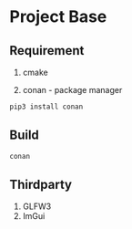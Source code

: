 Project Base
====
## Requirement
1. cmake

2. conan - package manager
```bash
pip3 install conan
```

## Build
```bash
conan
```

## Thirdparty
1. GLFW3
2. ImGui
